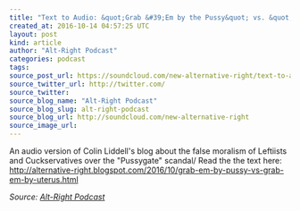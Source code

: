 ```yaml
---
title: "Text to Audio: &quot;Grab &#39;Em by the Pussy&quot; vs. &quot;Grab &#39;Em by the Uterus:"
created_at: 2016-10-14 04:57:25 UTC
layout: post
kind: article
author: "Alt-Right Podcast"
categories: podcast
tags: 
source_post_url: https://soundcloud.com/new-alternative-right/text-to-audio-grab-em-by-the-pussy-vs-grab-em-by-the-uterus
source_twitter_url: http://twitter.com/
source_twitter: 
source_blog_name: "Alt-Right Podcast"
source_blog_slug: alt-right-podcast
source_blog_url: http://soundcloud.com/new-alternative-right
source_image_url: 
---
```

An audio version of Colin Liddell's blog about the false moralism of Leftiists and Cuckservatives over the "Pussygate" scandal/ Read the the text here: http://alternative-right.blogspot.com/2016/10/grab-em-by-pussy-vs-grab-em-by-uterus.html<div class="">
    <i>Source: <a href="http://soundcloud.com/new-alternative-right">Alt-Right Podcast</a></i>
</div>
